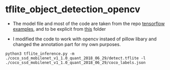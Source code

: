 # tflite_object_detection_opencv

* The model file and most of the code are taken from the repo [tensorflow examples](https://github.com/tensorflow/examples), and to be explicit from [this](https://github.com/tensorflow/examples/tree/master/lite/examples/object_detection/raspberry_pi) folder

* I modified the code to work with opencv instaed of pillow libary and changed the annotation part for my own purposes.

```
python3 tflite_inference.py -m ./coco_ssd_mobilenet_v1_1.0_quant_2018_06_29/detect.tflite -l ./coco_ssd_mobilenet_v1_1.0_quant_2018_06_29/coco_labels.json
```